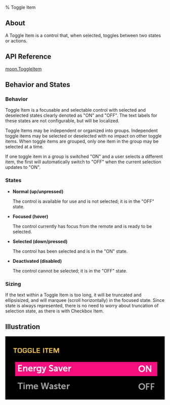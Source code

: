 ﻿% Toggle Item

## About

A Toggle Item is a control that, when selected, toggles between two states or
actions.

## API Reference

[moon.ToggleItem]($api/#/kind/moon.ToggleItem)

## Behavior and States

### Behavior

Toggle Item is a focusable and selectable control with selected and deselected
states clearly denoted as "ON" and "OFF".  The text labels for these states are
not configurable, but will be localized.

Toggle Items may be independent or organized into groups.  Independent toggle
items may be selected or deselected with no impact on other toggle items.  When
toggle items are grouped, only one item in the group may be selected at a time.

If one toggle item in a group is switched "ON" and a user selects a different
item, the first will automatically switch to "OFF" when the current selection
updates to "ON".

### States

* **Normal (up/unpressed)**

    The control is available for use and is not selected; it is in the "OFF"
    state.

* **Focused (hover)**

    The control currently has focus from the remote and is ready to be selected.

* **Selected (down/pressed)**

    The control has been selected and is in the "ON" state.

* **Deactivated (disabled)**

    The control cannot be selected; it is in the "OFF" state.

### Sizing

If the text within a Toggle Item is too long, it will be truncated and
ellipsisized, and will marquee (scroll horizontally) in the focused state.
Since state is always represented, there is no need to worry about truncation of
selection state, as there is with Checkbox Item.

## Illustration

![](../../assets/dg-controls-toggle-item.png)
